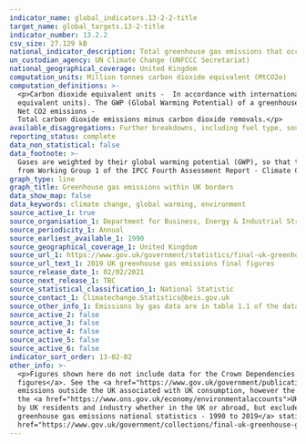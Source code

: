 ```yaml
---
indicator_name: global_indicators.13-2-2-title
target_name: global_targets.13-2-title
indicator_number: 13.2.2
csv_size: 27.129 kB
national_indicator_description: Total greenhouse gas emissions that occur within the UK’s borders.
un_custodian_agency: UN Climate Change (UNFCCC Secretariat)
national_geographical_coverage: United Kingdom
computation_units: Million tonnes carbon dioxide equivalent (MtCO2e)
computation_definitions: >-
  <p>Carbon dioxide equivalent units -  In accordance with international reporting and carbon trading protocols, each of these gases are weighted by their global warming potential (GWP), so that total greenhouse gas emissions can be reported on a consistent basis (in carbon dioxide
  equivalent units). The GWP (Global Warming Potential) of a greenhouse gas measures its effectiveness in global warming over 100 years relative to carbon dioxide. The GWPs used are from Working Group 1 of the IPCC Fourth Assessment Report - Climate Change 2007.<p>
  Net CO2 emissions -
  Total carbon dioxide emissions minus carbon dioxide removals.</p>
available_disaggregations: Further breakdowns, including fuel type, source sector, and end-user sector are available in the <a href="https://www.gov.uk/government/collections/final-uk-greenhouse-gas-emissions-national-statistics">UK greenhouse gas emissions final figures source data</a>. Net CO2 emissions (emissions minus removals) for the year 2020 is currently provisional data.
reporting_status: complete
data_non_statistical: false
data_footnote: >-
  Gases are weighted by their global warming potential (GWP), so that total greenhouse gas emissions can be reported on a consistent basis (in carbon dioxide equivalent units). The GWP for each gas is defined as its warming influence relative to that of carbon dioxide. The GWPs used are
  from Working Group 1 of the IPCC Fourth Assessment Report - Climate Change 2007.
graph_type: line
graph_title: Greenhouse gas emissions within UK borders
data_show_map: false
data_keywords: climate change, global warming, environment
source_active_1: true
source_organisation_1: Department for Business, Energy & Industrial Strategy (BEIS)
source_periodicity_1: Annual
source_earliest_available_1: 1990
source_geographical_coverage_1: United Kingdom
source_url_1: https://www.gov.uk/government/statistics/final-uk-greenhouse-gas-emissions-national-statistics-1990-to-2019
source_url_text_1: 2019 UK greenhouse gas emissions final figures
source_release_date_1: 02/02/2021
source_next_release_1: TBC
source_statistical_classification_1: National Statistic
source_contact_1: Climatechange.Statistics@beis.gov.uk
source_other_info_1: Emissions by gas data are in table 1.1 of the data tables
source_active_2: false
source_active_3: false
source_active_4: false
source_active_5: false
source_active_6: false
indicator_sort_order: 13-02-02
other_info: >-
  <p>Figures shown here do not include data for the Crown Dependencies and Overseas Territories, however, those data are available in the <a href="https://www.gov.uk/government/collections/final-uk-greenhouse-gas-emissions-national-statistics)">UK greenhouse gas emissions final
  figures</a>. See the <a href="https://www.gov.uk/government/publications/uk-greenhouse-gas-emissions-explanatory-notes">UK greenhouse gas emissions</a> background quality report for information on quality and methodology.<p></p>The figures presented here do not include estimates of
  emissions outside the UK associated with UK consumption, however the Department for Environment, Food and Rural Affairs (DEFRA) publishes estimates of the <a href="https://www.gov.uk/government/statistics/uks-carbon-footprint">UK’s carbon footprint</a> annually. Emissions as measured by
  the <a href="https://www.ons.gov.uk/economy/environmentalaccounts">UK Environmental Accounts</a>, published by the Office for National Statistics (ONS) measure greenhouse gas emissions on what is referred to as a “residents” basis. This means that the figures represent emissions caused
  by UK residents and industry whether in the UK or abroad, but exclude emissions within the UK that can be attributed to overseas residents and businesses.  The <a href="https://www.gov.uk/government/statistics/final-uk-greenhouse-gas-emissions-national-statistics-1990-to-2019">Final UK
  greenhouse gas emissions national statistics - 1990 to 2019</a> statistical release includes an outline of the differences between the three approaches.<p></p>Uncertainty levels for the UK estimates shown here can be found in table 4.1 of the <a
  href="https://www.gov.uk/government/collections/final-uk-greenhouse-gas-emissions-national-statistics">UK greenhouse gas emissions final figures</a>.</p> Data follows the UN specification for this indicator. This indicator has been identified in collaboration with topic experts.
---
```

